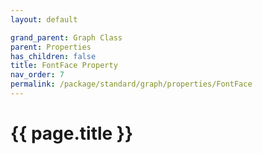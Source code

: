 ```yaml
---
layout: default

grand_parent: Graph Class
parent: Properties
has_children: false
title: FontFace Property
nav_order: 7
permalink: /package/standard/graph/properties/FontFace
---
```

# {{ page.title }}

